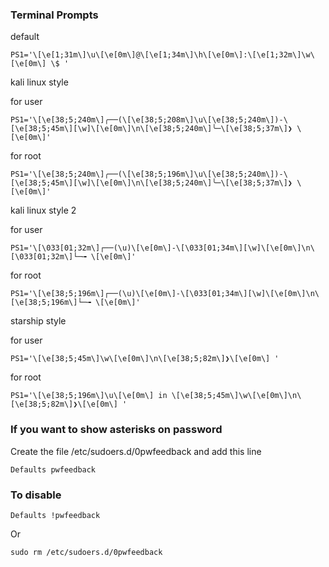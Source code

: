 ### Terminal Prompts

default

```
PS1='\[\e[1;31m\]\u\[\e[0m\]@\[\e[1;34m\]\h\[\e[0m\]:\[\e[1;32m\]\w\[\e[0m\] \$ '
```

kali linux style

for user
```
PS1='\[\e[38;5;240m\]╭──(\[\e[38;5;208m\]\u\[\e[38;5;240m\])-\[\e[38;5;45m\][\w]\[\e[0m\]\n\[\e[38;5;240m\]╰─\[\e[38;5;37m\]❯ \[\e[0m\]'
```
for root
```
PS1='\[\e[38;5;240m\]╭──(\[\e[38;5;196m\]\u\[\e[38;5;240m\])-\[\e[38;5;45m\][\w]\[\e[0m\]\n\[\e[38;5;240m\]╰─\[\e[38;5;37m\]❯ \[\e[0m\]'
```

kali linux style 2

for user
```
PS1='\[\033[01;32m\]┌──(\u)\[\e[0m\]-\[\033[01;34m\][\w]\[\e[0m\]\n\[\033[01;32m\]└─╼ \[\e[0m\]'
```
for root
```
PS1='\[\e[38;5;196m\]┌──(\u)\[\e[0m\]-\[\033[01;34m\][\w]\[\e[0m\]\n\[\e[38;5;196m\]└─╼ \[\e[0m\]'
```
starship style 

for user
```
PS1='\[\e[38;5;45m\]\w\[\e[0m\]\n\[\e[38;5;82m\]❯\[\e[0m\] '
```
for root
```
PS1='\[\e[38;5;196m\]\u\[\e[0m\] in \[\e[38;5;45m\]\w\[\e[0m\]\n\[\e[38;5;82m\]❯\[\e[0m\] '
```
### If you want to show asterisks on password

Create the file /etc/sudoers.d/0pwfeedback and add this line 

```
Defaults pwfeedback
```
### To disable 

```
Defaults !pwfeedback
```
Or 
```
sudo rm /etc/sudoers.d/0pwfeedback
```
